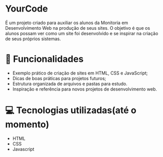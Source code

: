 # YourCode 
É um projeto criado para auxiliar os alunos da Monitoria em Desenvolvimento Web na produção de seus sites. O objetivo é que os alunos possam ver como um site foi desenvolvido e se inspirar na criação de seus próprios sistemas.

# 📝 Funcionalidades
  - Exemplo prático de criação de sites em HTML, CSS e JavaScript;
  - Dicas de boas práticas para projetos futuros;
  - Estrutura organizada de arquivos e pastas para estudo.
  - Inspiração e referência para novos projetos de desenvolvimento web.

# 💻 Tecnologias utilizadas(até o momento)
   - HTML
   - CSS
   - Javascript
